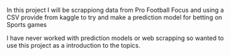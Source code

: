 In this project I will be scrappiong data from Pro Football Focus and using a CSV provide from kaggle to try and make a prediction model for betting on Sports games

I have never worked with prediction models or web scrapping so wanted to use this project as a introduction to the topics.
